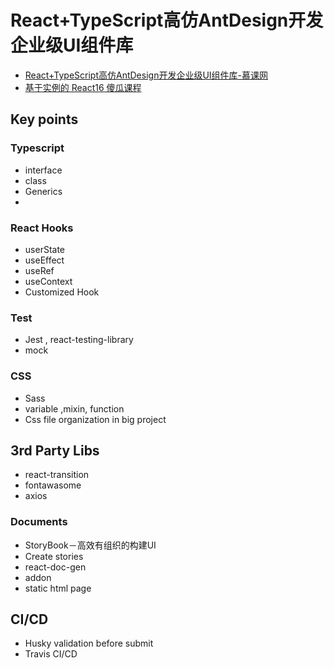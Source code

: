 # React+TypeScript高仿AntDesign开发企业级UI组件库
- [React+TypeScript高仿AntDesign开发企业级UI组件库-慕课网](https://coding.imooc.com/class/428.html)
- [基于实例的 React16 傻瓜课程](https://www.imooc.com/learn/1045)

## Key points
### Typescript
- interface
- class
- Generics
- 

### React Hooks
- userState
- useEffect
- useRef
- useContext
- Customized Hook

### Test
- Jest , react-testing-library
- mock

### CSS
- Sass
- variable ,mixin, function
- Css file organization in big project

## 3rd Party Libs
- react-transition
- fontawasome
- axios

### Documents
- StoryBook－高效有组织的构建UI
- Create stories
- react-doc-gen
- addon
- static html page

## CI/CD
- Husky validation before submit
- Travis CI/CD

